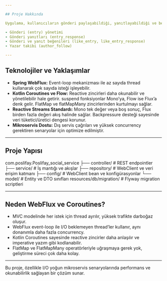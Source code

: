 ```yaml
---

## Proje Hakkında

Uygulama, kullanıcıların gönderi paylaşabildiği, yanıtlayabildiği ve beğenilerle etkileşimde bulunabildiği bir sosyal servis mimarisine sahiptir. Mikroservis yaklaşımıyla dış servis çağrılarına, gerçek zamanlı akışlara ve yüksek eşzamanlı isteklere uygun olarak geliştirilmiştir.

- Gönderi (entry) yönetimi  
- Gönderi yanıtları (entry_response)  
- Gönderi ve yanıt beğenileri (like_entry, like_entry_response)  
- Yazar takibi (author_follow)  

---
```


## Teknolojiler ve Yaklaşımlar

- **Spring WebFlux:** Event-loop mekanizması ile az sayıda thread kullanarak çok sayıda isteği işleyebilir.  
- **Kotlin Coroutines ve Flow:** Reactive zincirleri daha okunabilir ve yönetilebilir hale getirir. suspend fonksiyonlar Mono’ya, Flow ise Flux’a denk gelir. FlatMap ve flatMapMany zincirlerinden kurtulmayı sağlar.  
- **Reactive Streams Standardı:** Mono tek değer veya boş sonuç, Flux birden fazla değeri akış halinde sağlar. Backpressure desteği sayesinde veri tüketici/üretici dengesi korunur.  
- **Mikroservis Dostu:** Dış servis çağrıları ve yüksek concurrency gerektiren senaryolar için optimize edilmiştir.  

---

## Proje Yapısı
com.poslifay.Poslifay_social_service
├── controller/ # REST endpointler
├── service/ # İş mantığı ve akışlar
├── repository/ # WebClient ve veri erişim katmanı
├── config/ # WebClient bean ve konfigürasyonlar
└── model/ # Entity ve DTO sınıfları
resources/db/migration/ # Flyway migration scriptleri



---

## Neden WebFlux ve Coroutines?

- MVC modelinde her istek için thread ayrılır, yüksek trafikte darboğaz oluşur.  
- WebFlux event-loop ile I/O beklemeyen thread’ler kullanır, aynı donanımla daha fazla concurrency.  
- Kotlin Coroutines sayesinde reactive zincirler daha anlaşılır ve imperative yazım gibi kodlanabilir.  
- FlatMap ve FlatMapMany operatörleriyle uğraşmaya gerek yok, geliştirme süreci çok daha kolay.  

---

Bu proje, özellikle I/O yoğun mikroservis senaryolarında performans ve okunabilirlik sağlayan bir çözüm sunar.  
